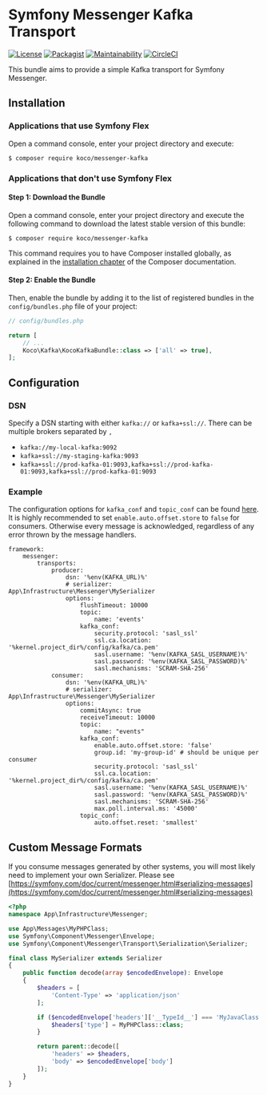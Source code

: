 # Symfony Messenger Kafka Transport

[![License](https://img.shields.io/github/license/KonstantinCodes/messenger-kafka.svg)](LICENSE)
[![Packagist](https://img.shields.io/packagist/dt/koco/messenger-kafka.svg)](https://packagist.org/packages/koco/messenger-kafka)
[![Maintainability](https://api.codeclimate.com/v1/badges/7fa3d2da6a828a676f35/maintainability)](https://codeclimate.com/github/KonstantinCodes/messenger-kafka/maintainability)
[![CircleCI](https://circleci.com/gh/KonstantinCodes/messenger-kafka.svg?style=svg)](https://circleci.com/gh/KonstantinCodes/messenger-kafka)

This bundle aims to provide a simple Kafka transport for Symfony Messenger.

## Installation

### Applications that use Symfony Flex

Open a command console, enter your project directory and execute:

```console
$ composer require koco/messenger-kafka
```

### Applications that don't use Symfony Flex

#### Step 1: Download the Bundle

Open a command console, enter your project directory and execute the
following command to download the latest stable version of this bundle:

```console
$ composer require koco/messenger-kafka
```

This command requires you to have Composer installed globally, as explained
in the [installation chapter](https://getcomposer.org/doc/00-intro.md)
of the Composer documentation.

#### Step 2: Enable the Bundle

Then, enable the bundle by adding it to the list of registered bundles
in the `config/bundles.php` file of your project:

```php
// config/bundles.php

return [
    // ...
    Koco\Kafka\KocoKafkaBundle::class => ['all' => true],
];
```

## Configuration

### DSN
Specify a DSN starting with either `kafka://` or  `kafka+ssl://`. There can be multiple brokers separated by `,`
* `kafka://my-local-kafka:9092`
* `kafka+ssl://my-staging-kafka:9093`
* `kafka+ssl://prod-kafka-01:9093,kafka+ssl://prod-kafka-01:9093,kafka+ssl://prod-kafka-01:9093`

### Example
The configuration options for `kafka_conf` and `topic_conf` can be found [here](https://github.com/edenhill/librdkafka/blob/master/CONFIGURATION.md).
It is highly recommended to set `enable.auto.offset.store` to `false` for consumers. Otherwise every message is acknowledged, regardless of any error thrown by the message handlers.


```
framework:
    messenger:
        transports:
            producer:
                dsn: '%env(KAFKA_URL)%'
                # serializer: App\Infrastructure\Messenger\MySerializer
                options:
                    flushTimeout: 10000
                    topic:
                        name: 'events'
                    kafka_conf:
                        security.protocol: 'sasl_ssl'
                        ssl.ca.location: '%kernel.project_dir%/config/kafka/ca.pem'
                        sasl.username: '%env(KAFKA_SASL_USERNAME)%'
                        sasl.password: '%env(KAFKA_SASL_PASSWORD)%'
                        sasl.mechanisms: 'SCRAM-SHA-256'
            consumer:
                dsn: '%env(KAFKA_URL)%'
                # serializer: App\Infrastructure\Messenger\MySerializer
                options:
                    commitAsync: true
                    receiveTimeout: 10000
                    topic:
                        name: "events"
                    kafka_conf:
                        enable.auto.offset.store: 'false'
                        group.id: 'my-group-id' # should be unique per consumer
                        security.protocol: 'sasl_ssl'
                        ssl.ca.location: '%kernel.project_dir%/config/kafka/ca.pem'
                        sasl.username: '%env(KAFKA_SASL_USERNAME)%'
                        sasl.password: '%env(KAFKA_SASL_PASSWORD)%'
                        sasl.mechanisms: 'SCRAM-SHA-256'
                        max.poll.interval.ms: '45000'
                    topic_conf:
                        auto.offset.reset: 'smallest'
```

## Custom Message Formats
If you consume messages generated by other systems, you will most likely need to implement your own Serializer.
Please see [https://symfony.com/doc/current/messenger.html#serializing-messages](https://symfony.com/doc/current/messenger.html#serializing-messages)

```php
<?php
namespace App\Infrastructure\Messenger;

use App\Messages\MyPHPClass;
use Symfony\Component\Messenger\Envelope;
use Symfony\Component\Messenger\Transport\Serialization\Serializer;

final class MySerializer extends Serializer
{
    public function decode(array $encodedEnvelope): Envelope
    {
        $headers = [
            'Content-Type' => 'application/json'
        ];

        if ($encodedEnvelope['headers']['__TypeId__'] === 'MyJavaClass') {
            $headers['type'] = MyPHPClass::class;
        }

        return parent::decode([
            'headers' => $headers,
            'body' => $encodedEnvelope['body']
        ]);
    }
}
```